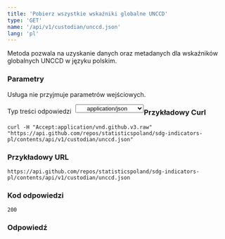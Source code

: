 ```yaml
---
title: 'Pobierz wszystkie wskaźniki globalne UNCCD'
type: 'GET'
name: '/api/v1/custodian/unccd.json'
lang: 'pl'
---
```


Metoda pozwala na uzyskanie danych oraz metadanych dla wskaźników globalnych UNCCD w języku polskim.

### Parametry

<p>Usługa nie przyjmuje parametrów wejściowych.</p>

<p style='float:left;margin-top: 7px;'>Typ treści odpowiedzi</p>
<select style='float:left;padding: 0px 15px;width: 155px;margin-left: 10px;text-align-last: center;'>
  <option>application/json</option>
</select>

<div id='example1'>

<h3 id="przykładowy-curl">Przykładowy Curl</h3>

<p><code class="highlighter-rouge">curl -H "Accept:application/vnd.github.v3.raw" "https://api.github.com/repos/statisticspoland/sdg-indicators-pl/contents/api/v1/custodian/unccd.json"</code></p>

<h3 id="przykładowy-url">Przykładowy URL</h3>

<p><code class="highlighter-rouge">https://api.github.com/repos/statisticspoland/sdg-indicators-pl/contents/api/v1/custodian/unccd.json</code></p>

<h3 id="przykładowy-kod-odpowiedzi">Kod odpowiedzi</h3>

<p><code class="highlighter-rouge">200</code></p>

<h3 id="przykładowa-odpowiedź">Odpowiedź</h3>

<p><code class="highlighter-rouge" id="show-data-unccd">
</code></p>

</div>


<script>

$.getJSON('http://sdg.gov.pl/api/v1/custodian/unccd.json', function(data) {
    $('#show-data-unccd').html(JSON.stringify(data, null, 2));
});

</script>
